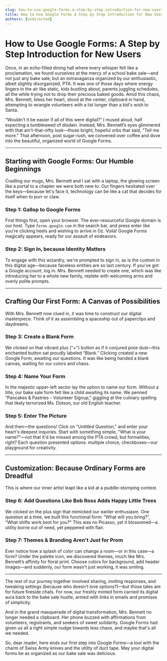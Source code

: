 ```yaml
---
slug: how-to-use-google-forms-a-step-by-step-introduction-for-new-users
title: How to Use Google Forms A Step by Step Introduction for New Users
authors: [undirected]
---
```



# How to Use Google Forms: A Step by Step Introduction for New Users

Once, in an echo-filled dining hall where every whisper felt like a proclamation, we found ourselves at the mercy of a school bake sale—and not just any bake sale, but an extravaganza organized by our enthusiastic, albeit slightly disorganized, PTA. It was one of those days where energy lingers in the air like static, kids bustling about, parents juggling schedules, all the while trying not to drop their precious baked goods. Amid this chaos, Mrs. Bennett, bless her heart, stood at the center, clipboard in hand, attempting to wrangle volunteers with a list longer than a kid's wish to Santa.

“Wouldn't it be easier if all of this were digital?” I mused aloud, half expecting a tumbleweed of disdain. Instead, Mrs. Bennett’s eyes glimmered with that ain't-that-nifty look—those bright, hopeful orbs that said, "Tell me more." That afternoon, post sugar-rush, we convened over coffee and dove into the beautiful, organized world of Google Forms.

---

## Starting with Google Forms: Our Humble Beginnings

Cradling our mugs, Mrs. Bennett and I sat with a laptop, the glowing screen like a portal to a chapter we were both new to. Our fingers hesitated over the keys—because let's face it, technology can be like a cat that decides for itself when to purr or claw.

### Step 1: Gallop to Google Forms

First things first, open your browser. The ever-resourceful Google domain is our host. Type `forms.google.com` in the search bar, and press enter like you're clicking heels and wishing to arrive in Oz. Voila! Google Forms magically appears, ready for our assault of endeavors.

### Step 2: Sign In, because Identity Matters

To engage with this wizardry, we're prompted to sign in, as is the custom in this digital age—because faceless entities are so last century. If you've got a Google account, log in. Mrs. Bennett needed to create one, which was like introducing her to a whole new family, replete with welcoming arms and overly polite prompts.

---

## Crafting Our First Form: A Canvas of Possibilities

With Mrs. Bennett now clued in, it was time to construct our digital masterpiece. Think of it as assembling a spaceship out of paperclips and daydreams.

### Step 3: Create a Blank Form

We clicked on that vibrant plus ("+") button as if it conjured pixie dust—this enchanted button sat proudly labeled “Blank.” Clicking created a new Google Form, awaiting our questions. It was like being handed a blank canvas, waiting for our colors and chaos.

### Step 4: Name Your Form 

In the majestic upper-left sector lay the option to name our form. Without a title, our bake sale form felt like a child awaiting its name. We penned “Pancakes & Pastries - Volunteer Signup,” giggling at the culinary spelling that likely terrorized Ms. Dotson, our old English teacher.

### Step 5: Enter The Picture

And then—the questions! Click on "Untitled Question," and enter your heart's deepest inquiries. Start with something simple, "What is your name?"—not that it'd be missed among the PTA crowd, but formalities, right? Each question presented options: multiple choice, checkboxes—our playground for creativity.

---

## Customization: Because Ordinary Forms are Dreadful

This is where our inner artist leapt like a kid at a puddle-stomping contest. 

### Step 6: Add Questions Like Bob Ross Adds Happy Little Trees

We clicked on the plus sign that mimicked our earlier enthusiasm. One question at a time, we built this functional form: “What will you bring?”, “What shifts work best for you?” This was no Picasso, yet it blossomed—a utility borne out of need, yet peppered with flair.

### Step 7: Themes & Branding Aren't Just for Prom

Ever notice how a splash of color can change a room—or in this case—a form? Under the palette icon, we discovered themes, much like Mrs. Bennett’s affinity for floral print. Choose colors for background, add header images—and suddenly, our form wasn't just working, it was smiling.

---

The rest of our journey together involved sharing, inviting responses, and tweaking settings (because who doesn't love options?)—but those tales are for future fireside chats. For now, our freshly minted form carried its digital aura back to the bake sale hustle, armed with links in emails and promises of simplicity.

And in the grand masquerade of digital transformation, Mrs. Bennett no longer needed a clipboard. Her phone buzzed with affirmations from volunteers, registrants, and seekers of sweet solidarity. Google Forms had given us all a right simple nudge towards less chaos, and maybe that's all we needed. 

So, dear reader, here ends our first step into Google Forms—a tool with the charm of Swiss Army knives and the utility of duct tape. May your digital forms be as organized as our bake sale was delicious.